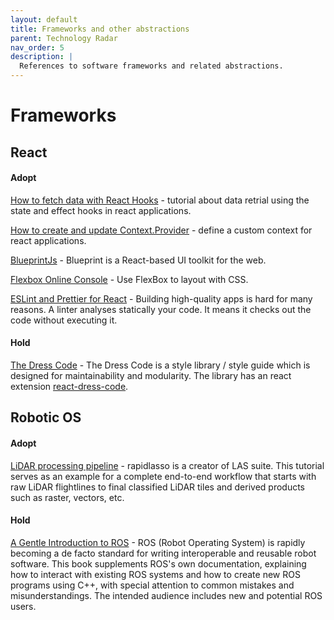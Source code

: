 ```yaml
---
layout: default
title: Frameworks and other abstractions
parent: Technology Radar
nav_order: 5
description: |
  References to software frameworks and related abstractions.
---
```


# Frameworks

## React

#### Adopt

[How to fetch data with React Hooks](https://www.robinwieruch.de/react-hooks-fetch-data/) - tutorial about data retrial using the state and effect hooks in react applications.

[How to create and update Context.Provider](https://dev.to/oieduardorabelo/react-hooks-how-to-create-and-update-contextprovider-1f68) - define a custom context for react applications.

[BlueprintJs](https://blueprintjs.com/docs/#blueprint) - Blueprint is a React-based UI toolkit for the web.

[Flexbox Online Console](http://flexbox.buildwithreact.com) - Use FlexBox to layout with CSS.

[ESLint and Prettier for React](https://thomlom.dev/setup-eslint-prettier-react/) - Building high-quality apps is hard for many reasons. A linter analyses statically your code. It means it checks out the code without executing it. 


#### Hold

[The Dress Code](https://github.com/zalando/dress-code) - The Dress Code is a style library / style guide which is designed for maintainability and modularity. The library has an react extension [react-dress-code](https://github.com/fogfish/react-dress-code). 


## Robotic OS

#### Adopt

[LiDAR processing pipeline](https://rapidlasso.com/2018/07/19/complete-lidar-processing-pipeline-from-raw-flightlines-to-final-products/) - rapidlasso is a creator of LAS suite. This tutorial serves as an example for a complete end-to-end workflow that starts with raw LiDAR flightlines to final classified LiDAR tiles and derived products such as raster, vectors, etc.

#### Hold

[A Gentle Introduction to ROS](https://www.cse.sc.edu/~jokane/agitr/) - ROS (Robot Operating System) is rapidly becoming a de facto standard for writing interoperable and reusable robot software. This book supplements ROS's own documentation, explaining how to interact with existing ROS systems and how to create new ROS programs using C++, with special attention to common mistakes and misunderstandings. The intended audience includes new and potential ROS users. 

